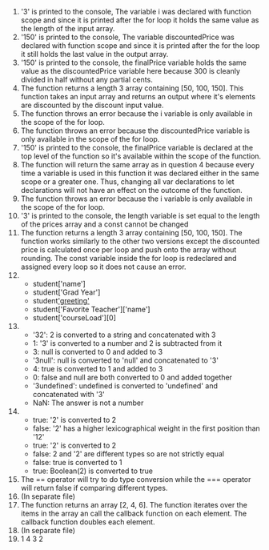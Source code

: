 1. '3' is printed to the console, The variable i was declared with function scope and since it is printed after the for loop it holds the same value as the length of the input array.
2. '150' is printed to the console, The variable discountedPrice was declared with function scope and since it is printed after the for the loop it still holds the last value in the output array.
3. '150' is printed to the console, the finalPrice variable holds the same value as the discountedPrice variable here because 300 is cleanly divided in half without any partial cents. 
4. The function returns a length 3 array containing [50, 100, 150]. This function takes an input array and returns an output where it's elements are discounted by the discount input value. 
5. The function throws an error because the i variable is only available in the scope of the for loop. 
6. The function throws an error because the discountedPrice variable is only available in the scope of the for loop.
7. '150' is printed to the console, the finalPrice variable is declared at the top level of the function so it's available within the scope of the function. 
8. The function will return the same array as in question 4 because every time a variable is used in this function it was declared either in the same scope or a greater one. Thus, changing all var declarations to let declarations will not have an effect on the outcome of the function. 
9. The function throws an error because the i variable is only available in the scope of the for loop. 
10. '3' is printed to the console, the length variable is set equal to the length of the prices array and a const cannot be changed 
11. The function returns a length 3 array containing [50, 100, 150]. The function works similarly to the other two versions except the discounted price is calculated once per loop and push onto the array without rounding. The const variable inside the for loop is redeclared and assigned every loop so it does not cause an error. 
12. 
    - student['name']
    - student['Grad Year']
    - student['greeting']()
    - student['Favorite Teacher']['name']
    - student['courseLoad'][0]
13. 
    - '32': 2 is converted to a string and concatenated with 3
    - 1: '3' is converted to a number and 2 is subtracted from it
    - 3: null is converted to 0 and added to 3
    - '3null': null is converted to 'null' and concatenated to '3'
    - 4: true is converted to 1 and added to 3
    - 0: false and null are both converted to 0 and added together
    - '3undefined': undefined is converted to 'undefined' and concatenated with '3'
    - NaN: The answer is not a number
14. 
    - true: '2' is converted to 2 
    - false: '2' has a higher lexicographical weight in the first position than '12'
    - true: '2' is converted to 2
    - false: 2 and '2' are different types so are not strictly equal 
    - false: true is converted to 1 
    - true: Boolean(2) is converted to true
15. The == operator will try to do type conversion while the === operator will return false if comparing different types. 
16. (In separate file)
17. The function returns an array [2, 4, 6]. The function iterates over the items in the array an call the callback function on each element. The callback function doubles each element. 
18. (In separate file)
19. 1 4 3 2 
